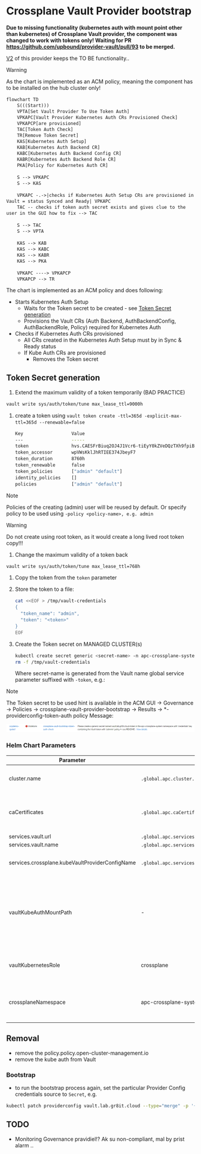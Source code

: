 # Crossplane Vault Provider bootstrap

**Due to missing functionality (kubernetes auth with mount point other than kubernetes) of Crossplane Vault provider, the component was changed to work with tokens only! Waiting for PR <https://github.com/upbound/provider-vault/pull/93> to be merged.**

[V2](../crossplane-vault-provider-bootstrap-v2/) of this provider keeps the TO BE functionality..

> [!WARNING]  
> As the chart is implemented as an ACM policy, meaning the component has to be installed on the hub cluster only!

```mermaid
flowchart TD
    S(((Start)))
    VPTA[Set Vault Provider To Use Token Auth]
    VPKAPC[Vault Provider Kubernetes Auth CRs Provisioned Check]
    VPKAPCP[are provisioned]
    TAC[Token Auth Check]
    TR[Remove Token Secret]
    KAS[Kubernetes Auth Setup]
    KAB[Kubernetes Auth Backend CR]
    KABC[Kubernetes Auth Backend Config CR]
    KABR[Kubernetes Auth Backend Role CR]
    PKA[Policy for Kubernetes Auth CR]
    
    S --> VPKAPC
    S --> KAS

    VPKAPC -.->|checks if Kubernetes Auth Setup CRs are provisioned in Vault = status Synced and Ready| VPKAPC
    TAC -- checks if token auth secret exists and gives clue to the user in the GUI how to fix --> TAC

    S --> TAC
    S --> VPTA

    KAS --> KAB
    KAS --> KABC
    KAS --> KABR
    KAS --> PKA
    
    VPKAPC ----> VPKAPCP
    VPKAPCP --> TR
```

The chart is implemented as an ACM policy and does following:

- Starts Kubernetes Auth Setup
  - Waits for the Token secret to be created - see [Token Secret generation](#token-secret-generation)
  - Provisions the Vault CRs (Auth Backend, AuthBackendConfig, AuthBackendRole, Policy) required for Kubernetes Auth
- Checks if Kubernetes Auth CRs provisioned
  - All CRs created in the Kubernetes Auth Setup must by in Sync & Ready status
  - If Kube Auth CRs are provisioned
    - Removes the Token secret

## Token Secret generation

1) Extend the maximum validity of a token temporarily (BAD PRACTICE)

```bash
vault write sys/auth/token/tune max_lease_ttl=9000h
```

1) create a token using `vault token create -ttl=365d -explicit-max-ttl=365d --renewable=false`

   ```bash
   Key                  Value
   ---                  -----
   token                hvs.CAESFrBiuq2OJ4J1Vcr6-tiEyY0kZVeDQzTXh9fpiBVt1BBmnxEFWGh4KHGh2cy42R2IGmpsTXBOZ0xJYkZuQ25kemg
   token_accessor       wpVWsKklJhRTIEE374JbeyF7
   token_duration       8760h
   token_renewable      false
   token_policies       ["admin" "default"]
   identity_policies    []
   policies             ["admin" "default"]
   ```

> [!NOTE]  
> Policies of the creating (admin) user will be reused by default. Or specify policy to be used using `-policy <policy-name>, e.g. admin`

> [!WARNING]  
> Do not create using root token, as it would create a long lived root token copy!!!

1) Change the maximum validity of a token back

```bash
vault write sys/auth/token/tune max_lease_ttl=768h
```

1) Copy the token from the `token` parameter

1) Store the token to a file:

   ```bash
   cat <<EOF > /tmp/vault-credentials
   {
     "token_name": "admin",
     "token": "<token>"
   }
   EOF
   ```

1) Create the Token secret on MANAGED CLUSTER(s)

   ```bash
   kubectl create secret generic <secret-name> -n apc-crossplane-system --from-file=credentials=/tmp/vault-credentials
   rm -f /tmp/vault-credentials
   ```

   Where secret-name is generated from the Vault name global service parameter suffixed with `-token`, e.g.:

> [!NOTE]  
> The Token secret to be used hint is available in the ACM GUI -> Governance -> Policies -> crossplane-vault-provider-bootstrap -> Results -> *-providerconfig-token-auth policy Message:
>
> ![Token Auth Check hint](images/token-secret-policy.png)

### Helm Chart Parameters

|Parameter|Default|Description|
|---|---|---|
|cluster.name|`.global.apc.cluster.name`|Cluster name to be used instead of local-cluster|
|caCertificates|`.global.apc.caCertificates`|PEM encoded CA cert to trust when Vault makes contact to the Kube API|
|services.vault.url|`.global.apc.services.vault.url`|Vault URL|
|services.vault.name|`.global.apc.services.vault.name`|Vault Name|
|services.crossplane.kubeVaultProviderConfigName|`.global.apc.services.crossplane.kubeVaultProviderConfigName`|Name of the Vault provider config to create|
|vaultKubeAuthMountPath|-|For testing only as it only support 1 cluster only !!! normally filled in by hub ACM templating => Kube auth mount path in Vault|
|vaultKubernetesRole|crossplane|Kubernetes role in Vault for Crossplane to use|
|crossplaneNamespace|apc-crossplane-system|Namespace where Crossplane is installed, and configurations are created|

## Removal

- remove the policy.policy.open-cluster-management.io
- remove the kube auth from Vault

### Bootstrap

- to run the bootstrap process again, set the particular Provider Config credentials source to `Secret`, e.g.

```bash
kubectl patch providerconfig vault.lab.gr8it.cloud --type="merge" -p '{"spec": {"credentials":{"source": "Secret"}}}'
```

## TODO

- Monitoring Governance pravidiel!? Ak su non-compliant, mal by prist alarm ..
